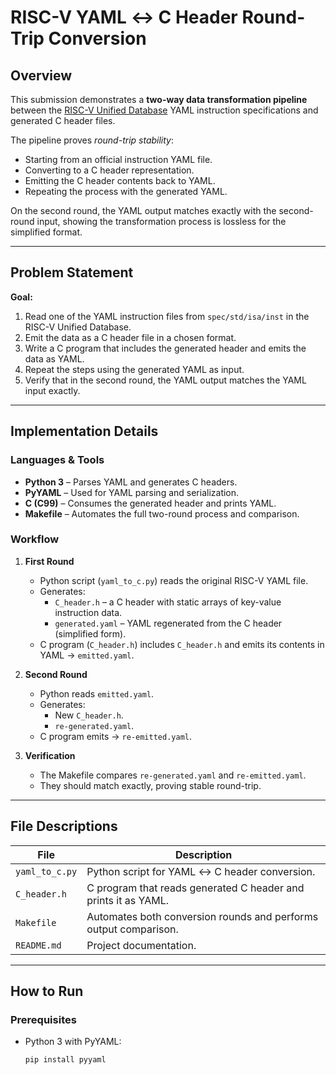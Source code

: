 # RISC-V YAML ↔ C Header Round-Trip Conversion

## Overview

This submission demonstrates a **two-way data transformation pipeline** between
the [RISC-V Unified Database](https://github.com/riscv-software-src/riscv-unified-db) 
YAML instruction specifications and generated C header files.

The pipeline proves *round-trip stability*:  
- Starting from an official instruction YAML file.  
- Converting to a C header representation.  
- Emitting the C header contents back to YAML.  
- Repeating the process with the generated YAML.  

On the second round, the YAML output matches exactly with the second-round input, 
showing the transformation process is lossless for the simplified format.

---
## Problem Statement

**Goal:**  
1. Read one of the YAML instruction files from `spec/std/isa/inst` in the RISC-V Unified Database.  
2. Emit the data as a C header file in a chosen format.  
3. Write a C program that includes the generated header and emits the data as YAML.  
4. Repeat the steps using the generated YAML as input.  
5. Verify that in the second round, the YAML output matches the YAML input exactly.

---

## Implementation Details

### Languages & Tools
- **Python 3** – Parses YAML and generates C headers.
- **PyYAML** – Used for YAML parsing and serialization.
- **C (C99)** – Consumes the generated header and prints YAML.
- **Makefile** – Automates the full two-round process and comparison.

### Workflow
1. **First Round**
   - Python script (`yaml_to_c.py`) reads the original RISC-V YAML file.
   - Generates:
     - `C_header.h` – a C header with static arrays of key-value instruction data.
     - `generated.yaml` – YAML regenerated from the C header (simplified form).
   - C program (`C_header.h`) includes `C_header.h` and emits its contents in YAML → `emitted.yaml`.

2. **Second Round**
   - Python reads `emitted.yaml`.
   - Generates:
     - New `C_header.h`.
     - `re-generated.yaml`.
   - C program emits → `re-emitted.yaml`.

3. **Verification**
   - The Makefile compares `re-generated.yaml` and `re-emitted.yaml`.
   - They should match exactly, proving stable round-trip.

---

## File Descriptions

| File            | Description |
|-----------------|-------------|
| `yaml_to_c.py`  | Python script for YAML ↔ C header conversion. |
| `C_header.h`    | C program that reads generated C header and prints it as YAML. |
| `Makefile`      | Automates both conversion rounds and performs output comparison. |
| `README.md`     | Project documentation. |

---

## How to Run

### Prerequisites
- Python 3 with PyYAML:
  ```bash
  pip install pyyaml
